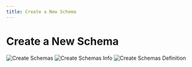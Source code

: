 ```yaml
---
title: Create a New Schema
---
```


# Create a New Schema

![Create Schemas](/ihub-schemas-view-create.png)
![Create Schemas Info](/ihub-schemas-create-info.png)
![Create Schemas Definition](/ihub-schemas-create-definition.png)
